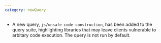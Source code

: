 ```yaml
---
category: newQuery
---
```

* A new query, `js/unsafe-code-construction`, has been added to the query suite, highlighting libraries that may leave clients vulnerable to arbitary code execution.
  The query is not run by default.